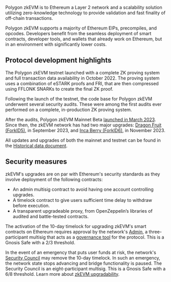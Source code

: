 Polygon zkEVM is to Ethereum a Layer 2 network and a scalability solution utilizing zero-knowledge technology to provide validation and fast finality of off-chain transactions.

Polygon zkEVM supports a majority of Ethereum EIPs, precompiles, and opcodes. Developers benefit from the seamless deployment of smart contracts, developer tools, and wallets that already work on Ethereum, but in an environment with significantly lower costs.

## Protocol development highlights

The Polygon zkEVM testnet launched with a complete ZK proving system and full transaction data availability in October 2022. The proving system uses a combination of eSTARK proofs and FRI, that are then compressed using FFLONK SNARKs to create the final ZK proof.

Following the launch of the testnet, the code base for Polygon zkEVM underwent several security audits. These were among the first audits ever performed on a complete, in-production ZK proving system.  

After the audits, Polygon zkEVM Mainnet Beta [launched in March 2023](https://www.youtube.com/watch?v=UvQIX5i09A4&ab_channel=ETHGlobal). Since then, the zkEVM network has had two major upgrades: [Dragon Fruit (ForkID5)](https://polygon.technology/blog/polygon-zkevm-dragon-fruit-upgrade-with-new-opcode-coming-to-mainnet-beta), in September 2023, and [Inca Berry (ForkID6)](https://polygon.technology/blog/polygon-zkevm-inca-berry-upgrade-coming-to-mainnet-beta), in November 2023.

All updates and upgrades of both the mainnet and testnet can be found in the [Historical data document](../zkEVM/get-started/historical-data.md).

## Security measures

zkEVM's upgrades are on par with Ethereum's security standards as they involve deployment of the following contracts:

- An admin multisig contract to avoid having one account controlling upgrades.
- A timelock contract to give users sufficient time delay to withdraw before execution.
- A transparent upgradeable proxy, from OpenZeppelin’s libraries of audited and battle-tested contracts.

The activation of the 10-day timelock for upgrading zkEVM's smart contracts on Ethereum requires approval by the network's [Admin](https://etherscan.io/address/0x242daE44F5d8fb54B198D03a94dA45B5a4413e21), a three-participant multisig that acts as a [governance tool](../zkEVM/architecture/protocol/admin-role.md#governance-of-zkevm-contracts) for the protocol. This is a Gnosis Safe with a 2/3 threshold.

In the event of an emergency that puts user funds at risk, the network's [Security Council](https://etherscan.io/address/0x37c58Dfa7BF0A165C5AAEdDf3e2EdB475ac6Dcb6) may remove the 10-day timelock. In such an emergency, the network state stops advancing and bridge functionality is paused. The Security Council is an eight-participant multisig. This is a Gnosis Safe with a 6/8 threshold. Learn more about [zkEVM upgradability](https://docs.polygon.technology/zkEVM/architecture/protocol/upgradability/).

